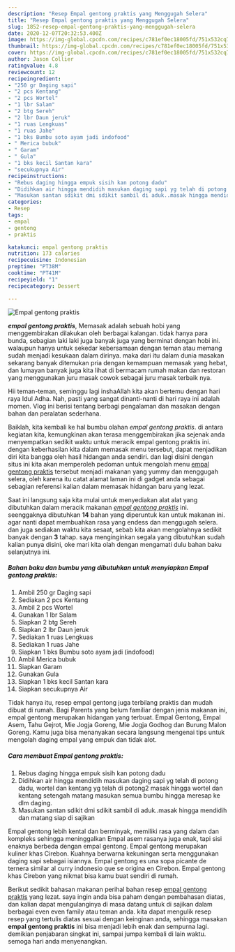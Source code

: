 ```yaml
---
description: "Resep Empal gentong praktis yang Menggugah Selera"
title: "Resep Empal gentong praktis yang Menggugah Selera"
slug: 1852-resep-empal-gentong-praktis-yang-menggugah-selera
date: 2020-12-07T20:32:53.400Z
image: https://img-global.cpcdn.com/recipes/c781ef0ec18005fd/751x532cq70/empal-gentong-praktis-foto-resep-utama.jpg
thumbnail: https://img-global.cpcdn.com/recipes/c781ef0ec18005fd/751x532cq70/empal-gentong-praktis-foto-resep-utama.jpg
cover: https://img-global.cpcdn.com/recipes/c781ef0ec18005fd/751x532cq70/empal-gentong-praktis-foto-resep-utama.jpg
author: Jason Collier
ratingvalue: 4.8
reviewcount: 12
recipeingredient:
- "250 gr Daging sapi"
- "2 pcs Kentang"
- "2 pcs Wortel"
- "1 lbr Salam"
- "2 btg Sereh"
- "2 lbr Daun jeruk"
- "1 ruas Lengkuas"
- "1 ruas Jahe"
- "1 bks Bumbu soto ayam jadi indofood"
- " Merica bubuk"
- " Garam"
- " Gula"
- "1 bks kecil Santan kara"
- "secukupnya Air"
recipeinstructions:
- "Rebus daging hingga empuk sisih kan potong dadu"
- "Didihkan air hingga mendidih masukan daging sapi yg telah di potong dadu, wortel dan kentang yg telah di potong2 masak hingga wortel dan kentang setengah matang masukan semua bumbu hingga meresap ke dlm daging."
- "Masukan santan sdikit dmi sdikit sambil di aduk..masak hingga mendidih dan matang siap di sajikan"
categories:
- Resep
tags:
- empal
- gentong
- praktis

katakunci: empal gentong praktis 
nutrition: 173 calories
recipecuisine: Indonesian
preptime: "PT38M"
cooktime: "PT41M"
recipeyield: "1"
recipecategory: Dessert

---
```



![Empal gentong praktis](https://img-global.cpcdn.com/recipes/c781ef0ec18005fd/751x532cq70/empal-gentong-praktis-foto-resep-utama.jpg)

<b><i>empal gentong praktis</i></b>, Memasak adalah sebuah hobi yang menggembirakan dilakukan oleh berbagai kalangan. tidak hanya para bunda, sebagian laki laki juga banyak juga yang berminat dengan hobi ini. walaupun hanya untuk sekedar kebersamaan dengan teman atau memang sudah menjadi kesukaan dalam dirinya. maka dari itu dalam dunia masakan sekarang banyak ditemukan pria dengan kemampuan memasak yang hebat, dan lumayan banyak juga kita lihat di bermacam rumah makan dan restoran yang menggunakan juru masak cowok sebagai juru masak terbaik nya.

Hii teman-teman, seminggu lagi inshaAllah kita akan bertemu dengan hari raya Idul Adha. Nah, pasti yang sangat dinanti-nanti di hari raya ini adalah momen. Vlog ini berisi tentang berbagi pengalaman dan masakan dengan bahan dan peralatan sederhana.

Baiklah, kita kembali ke hal bumbu olahan <i>empal gentong praktis</i>. di antara kegiatan kita, kemungkinan akan terasa menggembirakan jika sejenak anda menyempatkan sedikit waktu untuk meracik empal gentong praktis ini. dengan keberhasilan kita dalam memasak menu tersebut, dapat menjadikan diri kita bangga oleh hasil hidangan anda sendiri. dan lagi disini dengan situs ini kita akan memperoleh pedoman untuk mengolah menu <u>empal gentong praktis</u> tersebut menjadi makanan yang yummy dan menggugah selera, oleh karena itu catat alamat laman ini di gadget anda sebagai sebagian referensi kalian dalam memasak hidangan baru yang lezat.


Saat ini langsung saja kita mulai untuk menyediakan alat alat yang dibutuhkan dalam meracik makanan <u><i>empal gentong praktis</i></u> ini. seenggaknya dibutuhkan <b>14</b> bahan yang diperuntuk kan untuk makanan ini. agar nanti dapat membuahkan rasa yang endess dan menggugah selera. dan juga sediakan waktu kita sesaat, sebab kita akan mengolahnya sedikit banyak dengan <b>3</b> tahap. saya menginginkan segala yang dibutuhkan sudah kalian punya disini, oke mari kita olah dengan mengamati dulu bahan baku selanjutnya ini.

<!--inarticleads1-->

##### Bahan baku dan bumbu yang dibutuhkan untuk menyiapkan Empal gentong praktis:

1. Ambil 250 gr Daging sapi
1. Sediakan 2 pcs Kentang
1. Ambil 2 pcs Wortel
1. Gunakan 1 lbr Salam
1. Siapkan 2 btg Sereh
1. Siapkan 2 lbr Daun jeruk
1. Sediakan 1 ruas Lengkuas
1. Sediakan 1 ruas Jahe
1. Siapkan 1 bks Bumbu soto ayam jadi (indofood)
1. Ambil  Merica bubuk
1. Siapkan  Garam
1. Gunakan  Gula
1. Siapkan 1 bks kecil Santan kara
1. Siapkan secukupnya Air


Tidak hanya itu, resep empal gentong juga terbilang praktis dan mudah dibuat di rumah. Bagi Parents yang belum familiar dengan jenis makanan ini, empal gentong merupakan hidangan yang terbuat. Empal Gentong, Empal Asem, Tahu Gejrot, Mie Jogja Goreng, Mie Jogja Godhog dan Burung Malon Goreng. Kamu juga bisa menanyakan secara langsung mengenai tips untuk mengolah daging empal yang empuk dan tidak alot. 

<!--inarticleads2-->

##### Cara membuat Empal gentong praktis:

1. Rebus daging hingga empuk sisih kan potong dadu
1. Didihkan air hingga mendidih masukan daging sapi yg telah di potong dadu, wortel dan kentang yg telah di potong2 masak hingga wortel dan kentang setengah matang masukan semua bumbu hingga meresap ke dlm daging.
1. Masukan santan sdikit dmi sdikit sambil di aduk..masak hingga mendidih dan matang siap di sajikan


Empal gentong lebih kental dan berminyak, memiliki rasa yang dalam dan kompleks sehingga meninggalkan Empal asem rasanya juga enak, tapi sisi enaknya berbeda dengan empal gentong. Empal gentong merupakan kuliner khas Cirebon. Kuahnya berwarna kekuningan serta menggunakan daging sapi sebagai isiannya. Empal gentong es una sopa picante de ternera similar al curry indonesio que se origina en Cirebon. Empal gentong khas Cirebon yang nikmat bisa kamu buat sendiri di rumah. 

Berikut sedikit bahasan makanan perihal bahan resep <u>empal gentong praktis</u> yang lezat. saya ingin anda bisa paham dengan pembahasan diatas, dan kalian dapat mengulanginya di masa datang untuk di sajikan dalam berbagai even even family atau teman anda. kita dapat mengulik resep resep yang tertulis diatas sesuai dengan keinginan anda, sehingga masakan <b>empal gentong praktis</b> ini bisa menjadi lebih enak dan sempurna lagi. demikian penjabaran singkat ini, sampai jumpa kembali di lain waktu. semoga hari anda menyenangkan.
